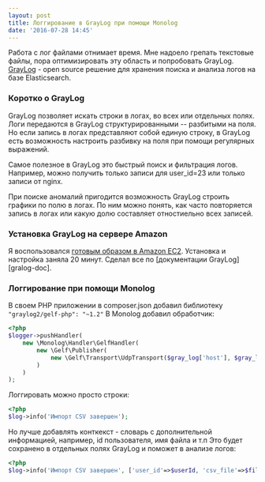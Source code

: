 ```yaml
---
layout: post
title: Логгирование в GrayLog при помощи Monolog
date: '2016-07-28 14:45'
---
```


Работа с лог файлами отнимает время. Мне надоело грепать текстовые файлы,
пора оптимизировать эту область и попробовать GrayLog. [GrayLog][graylog] - open source решение
для хранения поиска и анализа логов на базе Elasticsearch.

### Коротко о GrayLog

GrayLog позволяет искать строки в логах, во всех или отдельных полях. Логи передаются в GrayLog структурированными --
разбитыми на поля. Но если запись в логах представляют собой единую строку, в GrayLog есть возможность настроить разбивку на поля
при помощи регулярных выражений.

Самое полезное в GrayLog это быстрый поиск и фильтрация логов. Например, можно получить только записи для user_id=23 или
только записи от nginx.

При поиске аномалий пригодится возможность GrayLog строить графики по полю в логах. По ним можно понять, как часто повторяется
запись в логах или какую долю составляет отностиельно всех записей.

### Установка GrayLog на сервере Amazon

Я воспользовался [готовым образом в Amazon EC2][graylog-ec2-image]. Установка и настройка заняла 20 минут.
Сделал все по [документации GrayLog][gralog-doc].

### Логгирование при помощи Monolog

В своем PHP приложении в composer.json добавил библиотеку `"graylog2/gelf-php": "~1.2"`
В Monolog добавил обработчик:

```php
<?php
$logger->pushHandler(
    new \Monolog\Handler\GelfHandler(
        new \Gelf\Publisher(
            new \Gelf\Transport\UdpTransport($gray_log['host'], $gray_log['port'])
        )
    )
);
```

Логгировать можно просто строки:

```php
<?php
$log->info('Импорт CSV завершен');
```

Но лучше добавлять конткекст - словарь с дополнительной информацией, например, id пользователя, имя файла и т.п
Это будет сохранено в отдельных полях GrayLog и поможет в анализе логов:

```php
<?php
$log->info('Импорт CSV завершен', ['user_id'=>$userId, 'csv_file'=>$file]);
```


[graylog]: https://www.graylog.org
[graylog-doc]: http://docs.graylog.org/en/2.0/pages/installation/aws.html
[graylog-ec2-image]: https://github.com/Graylog2/graylog2-images/tree/2.0/aws
